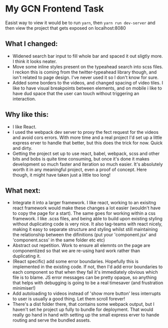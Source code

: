 # My GCN Frontend Task
Easist way to view it would be to run ```yarn```, then ```yarn run dev-server``` and then view the project that gets exposed on localhost:8080

## What I changed:
- Widened search bar input to fill whole bar and spaced it out sligtly more. I think it looks neater.
- Move some inline styles present on the typeahead search into scss files. I reckon this is coming from the twitter-typeahead library though, and isn't related to page design. I've never used it so I don't know for sure.
- Added some borders to the videos, and changed spacing of video tiles. I like to have visual breakpoints between elements, and on mobile i like to have dud space that the user can touch without triggering an interaction.

## Why like this:
- I like React.
- I used the webpack dev server to proxy the fect request for the videos and avoid cors errors. With more time and a real project I'd set up a little express erver to handle that better, but this does the trick for now. Quick and dirty.
- Getting the project set up to use react, babel, webpack, scss and other bits and bobs is quite time consuming, but once it's done it makes development so much faster and iteration so much easier. It's absolutely worth it in any meaningful project, even a proof of concept. Here though, it might have taken just a little too long!

## What next:
- Integrate it into a larger framework. I like react, working to an exisitng react framework would make these changes a lot easier (wouldn't have to copy the page for a start). The same goes for working within a css framework. I like .scss files, and being able to build upon existing styling without duplicating code is very nice. It also tag-teams with react nicely, making it easy to separate structure and styling whilst still maintaining the relationship between the difinitions (put your 'component.jsx' and 'component.scss' in the same folder etc etc)
- Abstract out repetition. Work to ensure all elemnts on the page are componentized so that we are re-using hard work rather than duplicating it.
- (React specific) add some error boundaries. Hopefully this is implemented in the existing code. If not, then I'd add error boundaries to each component so that when they fail it's immediately obvious which file is to blame. JS error messages can be pretty opaque, so anything that helps with debugging is going to be a real timesaver (and frustration minimiser!) 
- Add autoloading to videos instead of 'show more button' less interrupts to user is usually a good thing. Let them scroll forever!
- There's a dist folder there, that contains some webpack output, but I haven't set he project up fully to bundle for deployment. That would really go hand in hand with setting up the small express erver to hande routing and serve the bundled assets.



